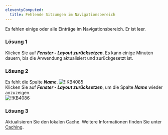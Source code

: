 ```yaml
---
eleventyComputed:
  title: Fehlende Sitzungen im Navigationsbereich
---
```

Es fehlen einige oder alle Einträge im Navigationsbereich. Er ist leer.
### Lösung 1
Klicken Sie auf ***Fenster - Layout zurücksetzen***. Es kann einige Minuten dauern, bis die Anwendung aktualisiert und zurückgesetzt ist.
### Lösung 2
Es fehlt die Spalte ***Name***.
![!!KB4085](https://webdevolutions.azureedge.net/docs/de/kb/KB4085.png)  
Klicken Sie auf ***Fenster - Layout zurücksetzen***, um die Spalte ***Name*** wieder anzuzeigen.  
![!!KB4086](https://webdevolutions.azureedge.net/docs/de/kb/KB4086.png)
### Lösung 3
Aktualisieren Sie den lokalen Cache. Weitere Informationen finden Sie unter [Caching](/de/kb/remote-desktop-manager/troubleshooting-articles/caching/).
